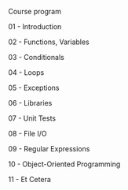 Course program

01 - Introduction

02 - Functions, Variables

03 - Conditionals

04 - Loops

05 - Exceptions

06 - Libraries

07 - Unit Tests

08 - File I/O

09 - Regular Expressions

10 - Object-Oriented Programming

11 - Et Cetera
